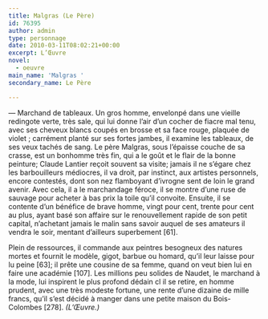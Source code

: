 ```yaml
---
title: Malgras (Le Père)
id: 76395
author: admin
type: personnage
date: 2010-03-11T08:02:21+00:00
excerpt: L’Œuvre
novel:
  - oeuvre
main_name: 'Malgras '
secondary_name: Le Père

---
```

— Marchand de tableaux. Un gros homme, envelonpé dans une vieille redingote verte, très sale, qui lui donne l’air d’un cocher de fiacre mal tenu, avec ses cheveux blancs coupés en brosse et sa face rouge, plaquée de violet ; carrément planté sur ses fortes jambes, il examine les tableaux, de ses veux tachés de sang. Le père Malgras, sous l’épaisse couche de sa crasse, est un bonhomme très fin, qui a le goût et le flair de la bonne peinture; Claude Lantier reçoit souvent sa visite; jamais il ne s’égare chez les barbouilleurs médiocres, il va droit, par instinct, aux artistes personnels, encore contestés, dont son nez flamboyant d’ivrogne sent de loin le grand avenir. Avec cela, il a le marchandage féroce, il se montre d’une ruse de sauvage pour acheter à bas prix la toile qu’il convoite. Ensuite, il se contente d’un bénéfice de brave homme, vingt pour cent, trente pour cent au plus, ayant basé son affaire sur le renouvellement rapide de son petit capital, n’achetant jamais le malin sans savoir auquel de ses amateurs il vendra le soir, mentant d’ailleurs superbement [61].

Plein de ressources, il commande aux peintres besogneux des natures mortes et fournit le modèle, gigot, barbue ou homard, qu’il leur laisse pour lu peine [63]; il prête une cousine de sa femme, quand on veut bien lui en faire une académie [107]. Les millions peu solides de Naudet, le marchand à la mode, lui inspirent le plus profond dédain cl il se retire, en homme prudent, avec une très modeste fortune, une rente d’une dizaine de mille francs, qu’il s’est décidé à manger dans une petite maison du Bois-Colombes [278]. _(L’Œuvre.)_